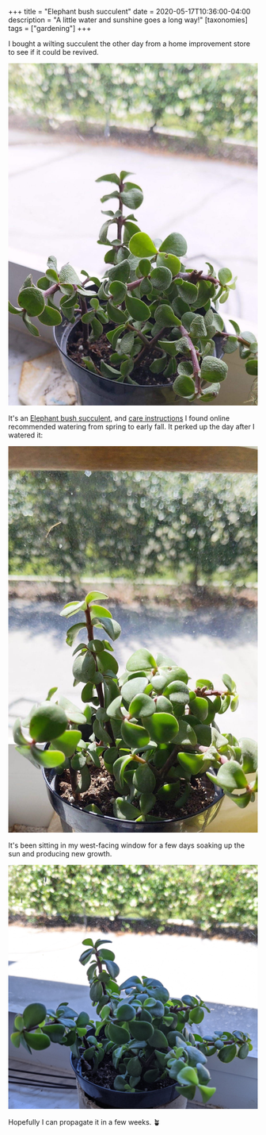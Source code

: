 +++
title = "Elephant bush succulent"
date = 2020-05-17T10:36:00-04:00
description = "A little water and sunshine goes a long way!"
[taxonomies]
tags = ["gardening"]
+++

I bought a wilting succulent the other day from a home improvement store to see if it could be revived.

![Withered succulent before watering](before.jpg)

It's an [Elephant bush succulent](https://en.wikipedia.org/wiki/Portulacaria_afra), and [care instructions](https://www.gardeningknowhow.com/ornamental/cacti-succulents/portulacaria/growing-elephant-bush.htm) I found online recommended watering from spring to early fall. It perked up the day after I watered it:

![Succulent coming back to life after watering](after.jpg)

It's been sitting in my west-facing window for a few days soaking up the sun and producing new growth.

![Succulent a few days after watering, showing new growth](after_a_week.jpg)

Hopefully I can propagate it in a few weeks. :potted_plant:
